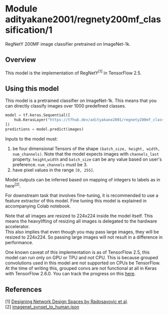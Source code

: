 # Module adityakane2001/regnety200mf_classification/1

RegNetY 200MF image classifier pretrained on ImageNet-1k.

<!-- asset-path: https://storage.googleapis.com/ak-regnety-savedmodels/tars/regnety200mf_classification.tar.gz  -->
<!-- task: image-classification -->
<!-- network-architecture: regnety -->
<!-- format: saved_model_2 -->
<!-- fine-tunable: true -->
<!-- license: apache-2.0 -->
<!-- language: en -->
<!-- colab: https://colab.research.google.com/github/AdityaKane2001/regnety/blob/temp_notebook/RegNetY_models_in_TF_2_5.ipynb -->

## Overview

This model is the implementation of  RegNetY<sup>[1]</sup>  in TensorFlow 2.5.

## Using this model

This model is a pretrained classifier on ImageNet-1k. This means that you can directly classify images over 1000 predefined classes.

```python
model = tf.keras.Sequential([
    hub.KerasLayer("https://tfhub.dev/adityakane2001/regnety200mf_classification/1")
])
predictions = model.predict(images) 
```

Inputs to the model must:
1. be four dimensional Tensors of the shape `(batch_size, height, width, num_channels)`. Note that the model expects images with  `channels_last`  property. `height`,`width` and `batch_size` can be any value based on user's preference. `num_channels` must be 3.
2. have pixel values in the range `[0, 255]`.

Model outputs can be inferred based on mapping of integers to labels as in here<sup>[2]</sup>. 

For downstream task that involves fine-tuning, it is recommended to use a feature extractor of this model. Fine tuning this model is explained in accompanying Colab notebook.

Note that all images are resized to 224x224 inside the model itself. This means the heavylifting of resizing all images is delegated to the hardware accelerator.   
This also implies that even though you may pass large images, they will be resized to 224x224. So passing large images will not result in a difference in performance.

One known caveat of this implementation is as of TensorFlow 2.5, this model can run only on GPU or TPU and not CPU. This is because grouped convolutions used in this model are not supported on CPUs be TensorFlow. At the time of writing this, grouped convs are not functional at all in Keras with TensorFlow 2.6.0. You can track the progress on this [here](https://github.com/keras-team/keras/issues/15162).   

## References

[1] [Designing Network Design Spaces by Radosavovic et al](https://arxiv.org/abs/2003.13678).   
[2] [imagenet_synset_to_human.json](https://github.com/AdityaKane2001/regnety/blob/main/regnety/config/imagenet_synset_to_human.json) 